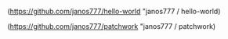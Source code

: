 (https://github.com/janos777/hello-world "janos777 / hello-world)

(https://github.com/janos777/patchwork "janos777 / patchwork)


